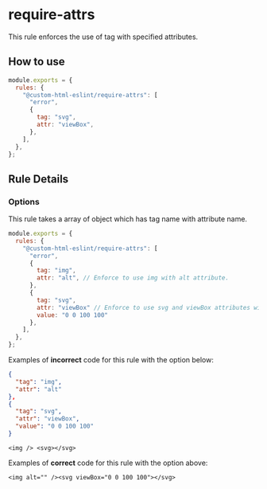 # require-attrs

This rule enforces the use of tag with specified attributes.

## How to use

```js,.eslintrc.js
module.exports = {
  rules: {
    "@custom-html-eslint/require-attrs": [
      "error",
      {
        tag: "svg",
        attr: "viewBox",
      },
    ],
  },
};
```

## Rule Details

### Options

This rule takes a array of object which has tag name with attribute name.

```js
module.exports = {
  rules: {
    "@custom-html-eslint/require-attrs": [
      "error",
      {
        tag: "img",
        attr: "alt", // Enforce to use img with alt attribute.
      },
      {
        tag: "svg",
        attr: "viewBox" // Enforce to use svg and viewBox attributes with "0 0 100 100" value.
        value: "0 0 100 100"
      },
    ],
  },
};
```

Examples of **incorrect** code for this rule with the option below:

```json
{
  "tag": "img",
  "attr": "alt"
},
{
  "tag": "svg",
  "attr": "viewBox",
  "value": "0 0 100 100"
}
```

```html,incorrect
<img /> <svg></svg>
```

Examples of **correct** code for this rule with the option above:

```html,correct
<img alt="" /><svg viewBox="0 0 100 100"></svg>
```
